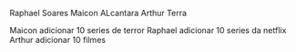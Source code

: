 Raphael Soares
Maicon ALcantara
Arthur Terra

Maicon adicionar 10 series de terror
Raphael adicionar 10 series da netflix 
Arthur adicionar 10 filmes

